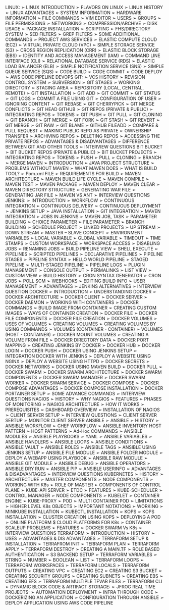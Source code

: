 LINUX:
➢ LINUX INTRODUCTION
➢ FLAVORS ON LINUX
➢ LINUX HISTORY
➢ LINUX ADVANTAGES
➢ SYSTEM INFORMATION
➢ HARDWARE INFORMATION
➢ FILE COMMANDS
➢ VIM EDITOR
➢ USERS
➢ GROUPS
➢ FILE PERMISSIONS
➢ NETWORKING
➢ COMPRESSION/ARCHIVE
➢ DISK USAGE
➢ PACKAGE INSTALLATION
➢ SCRIPTING
➢ FHS/DIRECTORY SYSTEM
➢ SED FILTERS
➢ GREP FILTERS
➢ SOME ADDITIONAL COMMANDS
➢ PROJECT
AWS SERVICES
➢ ELASTIC COMPUTE CLOUD (EC2)
➢ VIRTUAL PRIVATE CLOUD (VPC)
➢ SIMPLE STORAGE SERVICE (S3)
➢ CROSS REGION REPLICATION (CRR)
➢ ELASTIC BLOCK STORAGE (EBS)
➢ IDENTITY AND ACCESS MANAGEMENT (IAM)
➢ COMMAND LINE INTERFACE (CLI)
➢ RELATIONAL DATABASE SERVICE (RDS)
➢ ELASTIC LOAD BALANCER (ELB)
➢ SIMPLE NOTIFICATION SERVICE (SNS)
➢ SIMPLE QUEUE SERVICE (SQS)
➢ CODE BUILD
➢ CODE COMMIT
➢ CODE DEPLOY
➢ AWS CODE PIPELINE
DEVOPS
GIT:
➢ VCS HISTORY
➢ REVISION CONTROL SYSTEM
➢ SUBVERSION
➢ GIT STAGES
➢ WORKING DIRECTORY
➢ STAGING AREA
➢ REPOSITORY (LOCAL, CENTRAL, REMOTE)
➢ GIT INSTALLATION
➢ GIT ADD
➢ GIT COMMIT
➢ GIT STATUS
➢ GIT LOGS
➢ COMMIT A FILE USING GIT
➢ CONFIGURATION OF USER
➢ IGNORING CONTENT
➢ GIT REBASE
➢ GIT CHERRYPICK
➢ GIT MERGE CONFLICTS
➢ GIT HEAD
GITHUB
➢ GIT REPOS (PRIVATE & PUBLIC)
➢ INTEGRATING REPOS
➢ TOKENS
➢ GIT PUSH
➢ GIT PULL
➢ GIT CLONING
➢ GIT BRANCH
➢ GIT MERGE
➢ GIT FORK
➢ GIT STASH
➢ GIT REVERT
➢ GIT MERGE
➢ GIT RAW
➢ GIT BLAME
➢ GITHUB FILEADD
➢ COMPARE & PULL REQUEST
➢ MAKING PUBLIC REPO AS PRIVATE
➢ OWNERSHIP TRANSFER
➢ ARCHIVING REPOS
➢ DELETING REPOS
➢ ACCESSING THE PRIVATE REPOS
➢ ADVANTAGES & DISADVANTAGES
➢ DIFFERENCE BETWEEN GIT AND OTHER TOOLS
➢ INTERVIEW QUESTIONS
BIT BUCKET
➢ BIT BUCKET REPOS (PRIVATE & PUBLIC)
➢ BIT BUCKET PROJECTS
➢ INTEGRATING REPOS
➢ TOKENS
➢ PUSH
➢ PULL
➢ CLONING
➢ BRANCH
➢ MERGE
MAVEN
➢ INTRODUCTION
➢ JAVA PROJECT STRUCTURE
➢ PROBLEMS WITHOUT MAVEN
➢ WHAT MAVEN DOES
➢ WHAT IS BUILD TOOL?
➢ Pom.xml FILE
➢ REQUIREMENTS FOR BUILD
➢ MAVEN ARCHITECTURE
➢ MAVEN BUILD LIFE CYCLE
➢ MAVEN COMPILE
➢ MAVEN TEST
➢ MAVEN PACKAGE
➢ MAVEN DEPLOY
➢ MAVEN CLEAR
➢ MAVEN DIRECTORY STRUCTURE
➢ GENERATING WAR FILE
➢ GENERATING JAR FILE
➢ MAVEN VS ANT
➢ INTERVIEW QUESTIONS
JENKINS:
➢ INTRODUCTION
➢ WORKFLOW
➢ CONTINUOUS INTEGRATION
➢ CONTINUOUS DELIVERY
➢ CONTINUOUS DEPLOYMENT
➢ JENKINS SETUP
➢ JAVA INSTALLATION
➢ GIT INTEGRATION
➢ MAVEN INTEGRATION
➢ JOBS IN JENKINS
➢ MAVEN JOB, TASK
➢ PARAMETER BUILDING
➢ CHOICE PARAMETER
➢ FILE PARAMETER
➢ BRANCH BUILDING
➢ SCHEDULE PROJECT
➢ LINKED PROJECTS
➢ UP STREAM
➢ DOWN STREAM
➢ MASTER – SLAVE CONCEPT
➢ ENVIRONMENT VARIABLES
➢ LOCAL VARIABLE
➢ GLOBAL VARIABLE
➢ TIMEOUT
➢ TIME STAMPS
➢ CUSTOM WORKSPACE
➢ WORKSPACE ACCESS
➢ DISABLING JOBS
➢ RENAMING JOBS
➢ BUILD PIPELINE VIEW
➢ SHELL EXECUTE
➢ PIPELINES
➢ SCRIPTED PIPELINES
➢ DECLARATIVE PIPELINES
➢ PIPELINE STAGES
➢ PIPELINE SYNTAX
➢ HELLO WORLD PIPELINE
➢ STAGED PIPELINE
➢ MULTI-STAGED PIPELINE
➢ PIPELINE LOGS
➢ PLUGIN MANAGEMENT
➢ CONSOLE OUTPUT
➢ PERMALINKS
➢ LIST VIEW
➢ CUSTOM VIEW
➢ BUILD HISTORY
➢ CRON SYNTAX GENERATOR
➢ CRON JOBS
➢ POLL SCM
➢ WEBHOOKS
➢ EDITING BUILD INFO
➢ USER MANAGEMENT
➢ ADVANTAGES
➢ JENKINS ALTERNATIVES
➢ INTERVIEW QUESTION
DOCKER
➢ INTRODUCTION
➢ UNDERSTANDING DOCKER
➢ DOCKER ARCHITECTURE
➢ DOCKER CLIENT
➢ DOCKER SERVER
➢ DOCKER DAEMON
➢ WORKING WITH CONTAINERS
➢ DOCKER COMMANDS
➢ BUILD IMAGE FROM CONTAINER
➢ CREATING CUSTOM IMAGES
➢ WAYS OF CONTAINER CREATION
➢ DOCKER FILE
➢ DOCKER FILE COMPONENTS
➢ DOCKER FILE CREATION
➢ DOCKER VOLUMES
➢ USES OF VOLUMES
➢ CREATING VOLUMES
➢ CREATING VOLUMES BY USING COMMANDS
➢ VOLUMES (CONTAINER - CONTAINER)
➢ VOLUMES (HOST - CONTAINER)
➢ DOCKER MOUNT VOLUMES
➢ CREATING A VOLUME FROM FILE
➢ DOCKER DIRECTORY DATA
➢ DOCKER PORT MAPPING
➢ CREATING JENKINS BY DOCKER
➢ DOCKER HUB
➢ DOCKER LOGIN
➢ DOCKER PUSH
➢ DOCKER USING JENKINS SETUP
➢ INTEGRATION DOCKER WITH JENKINS
➢ DEPLOY A WEBSITE USING NGINX
➢ DEPLOY A WEBSITE USING HTTPD
➢ DOCKER SECRETS
➢ DOCKER NETWORKS
➢ DOCKER USING MAVEN BUILD
➢ DOCKER PULL
➢ DOCKER SWARM
➢ DOCKER SWARM ARCHITECTURE
➢ DOCKER SWARM COMPONENTS
➢ DOCKER SWARM MANAGER
➢ DOCKER SWARM WORKER
➢ DOCKER SWARM SERVICE
➢ DOCKER COMPOSE
➢ DOCKER COMPOSE ADVANTAGES
➢ DOCKER COMPOSE INSTALLATION
➢ DOCKER PORTAINER SETUP
➢ SOME ADVANCE COMMANDS
➢ INTERVIEW QUESTIONS
NAGIOS
➢ HISTORY
➢ WHY NAGIOS
➢ FEATURES
➢ PHASES OF MONITORING
➢ NAGIOS ARCHITECTURE
➢ HOW IT WORKS
➢ PREREQUISITES
➢ DASHBOARD OVERVIEW
➢ INSTALLATION OF NAGIOS
➢ CLIENT SERVER SETUP
➢ INTERVIEW QUESTIONS
➢ CLIENT SERVER SERTUP
➢ MONITOR CLIENT SERVER
ANSIBLE
➢ ANSIBLE
➢ HISTORY
➢ ANSIBLE WORKFLOW
➢ CHEF WORKFLOW
➢ ANSIBLE INVENTORY HOST PATTERN
➢ HOST PATTERNS
➢ Ad-Hoc COMMANDS
➢ ANSIBLE MODULES
➢ ANSIBLE PLAYBOOKS
➢ YAML
➢ ANSIBLE VARIABLES
➢ ANSIBLE HANDLERS
➢ ANSIBLE LOOPS
➢ ANSIBLE CONDITIONS
➢ ANSIBLE VAULT
➢ ANSIBLE ROLES
➢ ANSIBLE TAGS
➢ ANSIBLE USING JENKINS SETUP
➢ ANSIBLE FILE MODULE
➢ ANSIBLE FOLDER MODULE
➢ DEPLOY A WEBAPP USING PLAYBOOK
➢ ANSIBLE RAW MODULE
➢ ANSIBLE GIT MODULE
➢ ANSIBLE DEBUG
➢ ANSIBLE OPERATORS
➢ ANSIBLE DRY RUN
➢ ANSIBLE PIP
➢ ANSIBLE USERINFO
➢ ADVANTAGES & DISADVANTAGES
➢ INTERVIEW QUESTIONS
KUBERNETES
➢ HISTORY
➢ ARCHITECTURE
➢ MASTER COMPONENTS
➢ NODE COMPONENTS
➢ WORKING WITH K8s
➢ ROLE OF MASTER
➢ COMPONENTS OF CONTROL PLANE
➢ KUBE-API SERVER
➢ ETDC
➢ FEATURES
➢ KUBE-SCHEDULER
➢ CONTROL MANAGER
➢ NODE COMPONENTS
➢ KUBELET
➢ CONTAINER ENGINE
➢ KUBE-PROXY
➢ POD
➢ MULTI CONTAINER POD
➢ LIMITATIONS
➢ HIGHER LEVEL K8s OBJECTS
➢ IMPORTANT NOTATIONS
➢ WORKING
➢ MINIKUBE INSTALLATION
➢ KUBECTL INSTALLATION
➢ KOPS
➢ KOPS INSTALLATION
➢ CLUSTER CREATION USING KOPS
➢ DEPLOYING A POD
➢ ONLINE PLATFORM $ CLOUD PLATFORMS FOR K8s
➢ CONTAINER SCALEUP PROBLEMS
➢ FEATURES
➢ DOCKER SWARM Vs K8s
➢ INTERVIEW QUESTIONS
TERRAFORM
➢ INTRODUCTION
➢ HISTORY
➢ USES
➢ ADVANTAGES & DIS ADVANTAGES
➢ TERRAFORM SETUP & INSTALLATION
➢ TERRAFROM INIT
➢ TERRAFORM PLAN
➢ TERRAFORM APPLY
➢ TERRAFORM DESTROY
➢ CREATING A MAIN.TF
➢ ROLE BASED AUTHENTICATION
➢ S3 BACKEND SETUP
➢ TERRAFORM VARIABLES
➢ STRING
➢ NUMBER
➢ BOOLEAN
➢ LIST
➢ TERRAFORM LOOPS
➢ TERRAFORM WORKSPACES
➢ TERRAFORM LOCALS
➢ TERRAFORM OUTPUTS
➢ CREATING VPC
➢ CREATING EC2
➢ CREATING S3 BUCKET
➢ CREATING SECURITY GROUPS
➢ CREATING SUBNETS
➢ CREATING EBS
➢ CREATING EFS
➢ TERRAFORM MULTIPLE TFVAR FILES
➢ TERRAFORM CLI
➢ DYNAMIC BLOCK
CODE & ARTIFACT STORAGE:
➢ JFROG
REAL TIME PROJECTS:
➢ AUTOMATION DEPLOYMENT
➢ INFRA THROUGH CODE
➢ DOCKERIZING AN APPLICATION
➢ CONFIGURATION THROUGH ANSIBLE
➢ DEPLOY APPLICATION USING AWS CODE PIPELINE